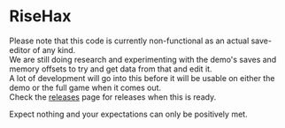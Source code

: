 # RiseHax
 
Please note that this code is currently non-functional as an actual save-editor of any kind.  
We are still doing research and experimenting with the demo's saves and memory offsets to try and get data from that and edit it.   
A lot of development will go into this before it will be usable on either the demo or the full game when it comes out.  
Check the [releases](https://github.com/Glazelf/RiseHax/releases) page for releases when this is ready.

Expect nothing and your expectations can only be positively met.
